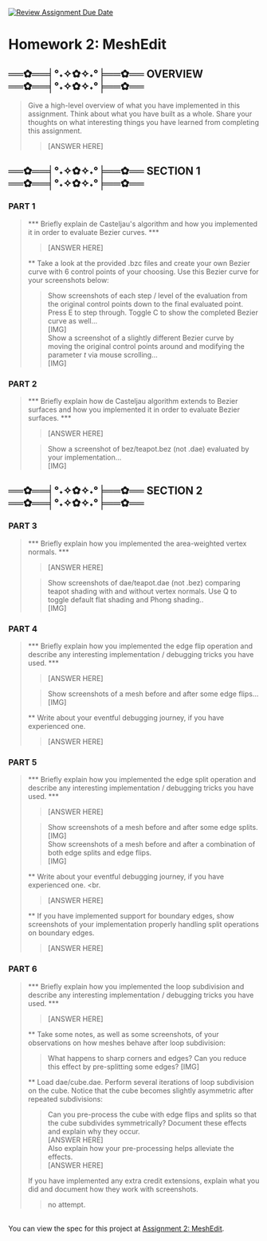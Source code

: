 [![Review Assignment Due Date](https://classroom.github.com/assets/deadline-readme-button-24ddc0f5d75046c5622901739e7c5dd533143b0c8e959d652212380cedb1ea36.svg)](https://classroom.github.com/a/sh5wcqPS)
# Homework 2: MeshEdit

## ══✿══╡°˖✧✿✧˖°╞══✿══ OVERVIEW ══✿══╡°˖✧✿✧˖°╞══✿══	
> Give a high-level overview of what you have implemented in this assignment. Think about what you have built as a whole. Share your thoughts on what interesting things you have learned from completing this assignment. <br>
> > [ANSWER HERE]
> 
## ══✿══╡°˖✧✿✧˖°╞══✿══ SECTION 1 ══✿══╡°˖✧✿✧˖°╞══✿══	
### PART 1
> *** Briefly explain de Casteljau's algorithm and how you implemented it in order to evaluate Bezier curves. ***
> > [ANSWER HERE]
> 
> ** Take a look at the provided .bzc files and create your own Bezier curve with 6 control points of your choosing. Use this Bezier curve for your screenshots below:
> > Show screenshots of each step / level of the evaluation from the original control points down to the final evaluated point. Press E to step through. Toggle C to show the completed Bezier curve as well... <br>
> > [IMG]
> > <br> Show a screenshot of a slightly different Bezier curve by moving the original control points around and modifying the parameter _t_ via mouse scrolling... <br>
> > [IMG]
>
### PART 2
> *** Briefly explain how de Casteljau algorithm extends to Bezier surfaces and how you implemented it in order to evaluate Bezier surfaces. ***
> > [ANSWER HERE]
> 
> > Show a screenshot of bez/teapot.bez (not .dae) evaluated by your implementation... <br>
> > [IMG]
> 
## ══✿══╡°˖✧✿✧˖°╞══✿══ SECTION 2 ══✿══╡°˖✧✿✧˖°╞══✿══	
### PART 3
> *** Briefly explain how you implemented the area-weighted vertex normals. *** <br>
> > [ANSWER HERE]
> 
> > Show screenshots of dae/teapot.dae (not .bez) comparing teapot shading with and without vertex normals. Use Q to toggle default flat shading and Phong shading.. <br>
> > [IMG]
> 
### PART 4
> *** Briefly explain how you implemented the edge flip operation and describe any interesting implementation / debugging tricks you have used. ***
> > [ANSWER HERE]
> 
> > Show screenshots of a mesh before and after some edge flips...
> > <br> [IMG]
> 
> ** Write about your eventful debugging journey, if you have experienced one. <br>
> > [ANSWER HERE]
>
### PART 5
> *** Briefly explain how you implemented the edge split operation and describe any interesting implementation / debugging tricks you have used. ***
> > [ANSWER HERE]
>
> > Show screenshots of a mesh before and after some edge splits. <br>
> > [IMG]
> > <br> Show screenshots of a mesh before and after a combination of both edge splits and edge flips. <br>
> > [IMG]
> 
> ** Write about your eventful debugging journey, if you have experienced one. <br.
> > [ANSWER HERE]
> 
> ** If you have implemented support for boundary edges, show screenshots of your implementation properly handling split operations on boundary edges. <br>
> > [ANSWER HERE]
> 
### PART 6
> *** Briefly explain how you implemented the loop subdivision and describe any interesting implementation / debugging tricks you have used. ***
> > [ANSWER HERE]
> 
> ** Take some notes, as well as some screenshots, of your observations on how meshes behave after loop subdivision:
> > What happens to sharp corners and edges? Can you reduce this effect by pre-splitting some edges?
> > [IMG]
>
> ** Load dae/cube.dae. Perform several iterations of loop subdivision on the cube. Notice that the cube becomes slightly asymmetric after repeated subdivisions:
> > Can you pre-process the cube with edge flips and splits so that the cube subdivides symmetrically? Document these effects and explain why they occur. <br>
> > [ANSWER HERE] <br>
> > Also explain how your pre-processing helps alleviate the effects. <br>
> > [ANSWER HERE] <br>
> 
> If you have implemented any extra credit extensions, explain what you did and document how they work with screenshots.
> > no attempt. 


<br> You can view the spec for this project at [Assignment 2: MeshEdit](https://cs184.eecs.berkeley.edu/sp24/docs/hw2-spec).
